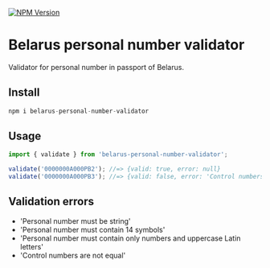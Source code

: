 <a href="https://www.npmjs.com/package/belarus-personal-number-validator"><img src="https://badgen.net/npm/v/belarus-personal-number-validator" alt="NPM Version" /></a>

# Belarus personal number validator

Validator for personal number in passport of Belarus.

## Install

```js
npm i belarus-personal-number-validator
```

## Usage

```js
import { validate } from 'belarus-personal-number-validator';

validate('0000000A000PB2'); //=> {valid: true, error: null}
validate('0000000A000PB3'); //=> {valid: false, error: 'Control numbers are not equal'}
```

## Validation errors

- 'Personal number must be string'
- 'Personal number must contain 14 symbols'
- 'Personal number must contain only numbers and uppercase Latin letters'
- 'Control numbers are not equal'
